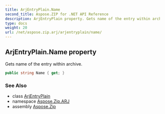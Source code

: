 ```yaml
---
title: ArjEntryPlain.Name
second_title: Aspose.ZIP for .NET API Reference
description: ArjEntryPlain property. Gets name of the entry within archive
type: docs
weight: 20
url: /net/aspose.zip.arj/arjentryplain/name/
---
```

## ArjEntryPlain.Name property

Gets name of the entry within archive.

```csharp
public string Name { get; }
```

### See Also

* class [ArjEntryPlain](../)
* namespace [Aspose.Zip.ARJ](../../arjentryplain/)
* assembly [Aspose.Zip](../../../)


